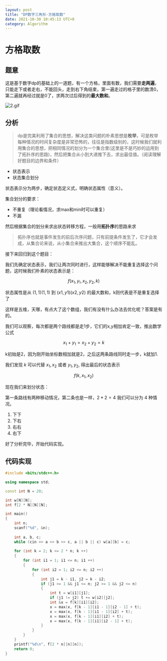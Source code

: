 ```yaml
---
layout: post
title: "DP数字三角形-方格取数"
date: 2021-10-30 10:45:13 UTC+8
category: Algorithm
---
```


# 方格取数

## 题意

这是基于数字dp的基础上的一道题，有一个方格，里面有数，我们需要**走两遍**，只能走下或者走右，不能回头，走到右下角结束，第一遍走过的格子里的数清0，第二遍就再经过就是0了，求两次过后得到的**最大数和**。

![2.gif](https://cdn.acwing.com/media/article/image/2019/09/12/19_764ece6ed5-2.gif)

## 分析

> dp是完美利用了集合的思想，解决这类问题的朴素思想是**枚举**，可是枚举每种情况的时间复杂度是非常恐怖的，往往是指数级别的，这时候我们就利用集合的思想，把相同情况的划分为一个集合里(这里是不是巧妙的运用到了拓扑序的思路)，然后把集合从小到大递推下去，求出最佳值。（阅读理解好题目的边界和条件）

- 状态表示
- 状态集合划分

状态表示分为两步，确定状态定义式，明确状态属性（意义）。

集合划分的要求：

- 不重复（理论看情况，求max和min时可以重复）
- 不漏

然后根据集合的划分来求出状态转移方程，一般用**拓扑序**的思路来求

> 拓扑序也就是事件发生的前后次序问题，只有前提条件发生了，它才会发成，从集合论来说，从小集合来推出大集合，这个顺序不能乱。

接下来回归到这个题目：

我们先确定状态表示，我们让两次同时进行，这样能够解决不能重复选择这个问题，这时候我们朴素的状态表示是：

$$
f(x_1,y_!,x_2,y_2,k)
$$

状态属性是从 $(1,1)(1,1)$ 到 $(x1,y1)(x2,y2)$ 的最大数和，k则代表是不是重复选择了

这样是五维，天哪，有点大了这个数组，我们有没有什么办法去优化呢？答案是有的。

我们可以观察，每次都是两个路线都是走1步，它们的x,y相加肯定一致，推出数学公式

$$
x_1 + y_1 = x_2 + y_2 = k
$$

k初始是2，因为刚开始坐标数相加就是2，之后这两条路线同时走一步，k就加1.

我们发现 $k$ 可以代替 $x_1,x_2$ 或者 $y_1, y_2$, 得出最后的状态表示

$$
f(k,x_1,x_2)
$$

现在我们来划分状态：

第一条路线有两种移动情况，第二条也是一样，$2*2 = 4$ 我们可以分为 4 种情况。

1. 下下
2. 下右
3. 右右
4. 右下

好了分析完毕，开始代码实现。

## 代码实现

```c++
#include <bits/stdc++.h>

using namespace std;

const int N = 20;

int w[N][N];
int f[2 * N][N][N];

int main()
{
    int n;
    scanf("%d", &n);
    
    int a, b, c;
    while (cin >> a >> b >> c, a || b || c) w[a][b] = c;
    
    for (int k = 2; k <= 2 * n; k ++)
    {
        for (int i1 = 1; i1 <= n; i1 ++)
        {
            for (int i2 = 1; i2 <= n; i2 ++)
            {
                int j1 = k - i1, j2 = k - i2;
                if (j1 >= 1 && j1 <= n; j2 >= 1 && j2 <= n)
                {
                    int t = w[i1][j1];
                    if (j1 != j2) t += w[i2][j2];
                    int &x = f[k][i1][i2];
                    x = max(x, f[k - 1][i1 - 1][i2 - 1] + t);
                    x = max(x, f[k - 1][i1 - 1][i2] + t);
                    x = max(x, f[k - 1][i1][i2] + t);
                    x = max(x, f[k - 1][i1][i2 - 1] + t);
                }
            }
        }
    }
    printf("%d\n", f[2 * n][n][n]);
    return 0;
}
```

